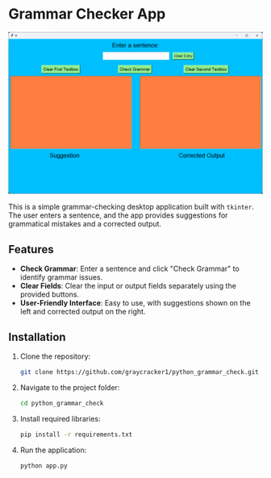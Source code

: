 # Grammar Checker App

![Grammar Checker App](./1.png)

This is a simple grammar-checking desktop application built with `tkinter`. The user enters a sentence, and the app provides suggestions for grammatical mistakes and a corrected output.

## Features

- **Check Grammar**: Enter a sentence and click "Check Grammar" to identify grammar issues.
- **Clear Fields**: Clear the input or output fields separately using the provided buttons.
- **User-Friendly Interface**: Easy to use, with suggestions shown on the left and corrected output on the right.

## Installation

1. Clone the repository:
   ```bash
   git clone https://github.com/graycracker1/python_grammar_check.git

2. Navigate to the project folder:
    ```bash
    cd python_grammar_check

3. Install required libraries:
    ```bash
    pip install -r requirements.txt

4. Run the application:
    ```bash
    python app.py
